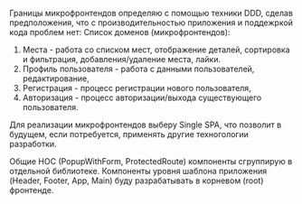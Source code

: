 Границы микрофронтендов определяю с помощью техники DDD, сделав предположения, что с производительностью приложения и поддежркой кода проблем нет:
Список доменов (микрофронтендов): 
1. Места - работа со списком мест, отображение деталей, сортировка и фильтрация, добавления/удаление места, лайки.
2. Профиль пользователя - работа с данными пользователей, редактирование,
3. Регистрация - процесс регистрации нового пользователя,
4. Авторизация - процесс авторизации/выхода существующего пользователя.

Для реализации микрофронтендов выберу Single SPA, что позволит в будущем, если потребуется, применять другие техногологии разработки.

Общие HOC (PopupWithForm, ProtectedRoute) компоненты сгруппирую в отдельной библиотеке. Компоненты уровня шаблона приложения (Header, Footer, App, Main) буду разрабатывать в корневом (root) фронтенде.